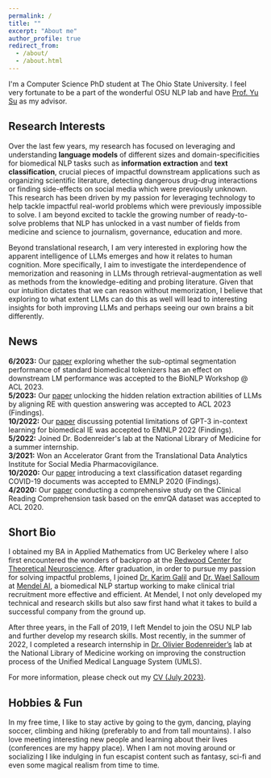```yaml
---
permalink: /
title: ""
excerpt: "About me"
author_profile: true
redirect_from: 
  - /about/
  - /about.html
---
```



I'm a Computer Science PhD student at The Ohio State University. I feel very fortunate to be a part of the wonderful OSU NLP 
lab and have [Prof. Yu Su](https://ysu1989.github.io/) as my advisor.

## Research Interests

Over the last few years, my research has focused on leveraging and understanding **language models** of different 
sizes and domain-specificities for biomedical NLP tasks such as **information extraction** and **text classification**,
crucial pieces of impactful downstream applications such as organizing scientific literature, detecting 
dangerous drug-drug interactions or finding side-effects on social media which were previously unknown. 
This research has been driven by my passion for leveraging technology to help tackle impactful real-world problems which 
were previously impossible to solve. 
I am beyond excited to tackle the growing number of ready-to-solve problems that NLP has unlocked in a vast number of fields
from medicine and science to journalism, governance, education and more.

Beyond translational research, I am very interested in exploring how the apparent intelligence of LLMs emerges and
how it relates to human cognition. More specifically, I aim to investigate the interdependence of memorization and reasoning
in LLMs through retrieval-augmentation as well as methods from the knowledge-editing and probing literature. Given that our
intuition dictates that we can reason without memorization, I believe that exploring to what extent LLMs can do this as well
will lead to interesting insights for both improving LLMs and perhaps seeing our own brains a bit differently.

## News

<b>6/2023:</b> Our [paper](https://arxiv.org/pdf/2306.17649.pdf) exploring whether the sub-optimal segmentation performance of standard biomedical tokenizers has an effect on downstream LM performance was accepted to the BioNLP Workshop @ ACL 2023.<br>
<b>5/2023:</b> Our [paper](https://arxiv.org/pdf/2305.11159.pdf) unlocking the hidden relation extraction abilities of LLMs by aligning RE with question answering was accepted to ACL 2023 (Findings).<br>
<b>10/2022:</b> Our [paper](https://arxiv.org/pdf/2203.08410.pdf) discussing potential limitations of GPT-3 in-context learning for biomedical IE was accepted to EMNLP 2022 (Findings). <br>
<b>5/2022:</b> Joined Dr. Bodenreider's lab at the National Library of Medicine for a summer internship. <br>
<b>3/2021:</b> Won an Accelerator Grant from the Translational Data Analytics Institute for Social Media Pharmacovigilance. <br>
<b>10/2020:</b> Our [paper](https://aclanthology.org/2020.findings-emnlp.332/) introducing a text classification dataset regarding COVID-19 documents was accepted to EMNLP 2020 (Findings). <br>
<b>4/2020:</b> Our [paper]( http://aclanthology.lst.uni-saarland.de/2020.acl-main.410.pdf) conducting a comprehensive study on the Clinical Reading Comprehension task based on the emrQA dataset was accepted to ACL 2020. <br>

## Short Bio

I obtained my BA in Applied Mathematics from UC Berkeley where I also first encountered the wonders of backprop at 
the [Redwood Center for Theoretical Neuroscience](https://redwood.berkeley.edu/). 
After graduation, in order to pursue my passion for solving impactful problems, I joined
[Dr. Karim Galil](https://www.linkedin.com/in/karim-galil-m-d-83a2b258/) 
and [Dr. Wael Salloum](https://www.linkedin.com/in/waelsalloum/) at [Mendel AI](https://www.mendel.ai/), 
a biomedical NLP startup working to make clinical trial recruitment more effective and efficient. 
At Mendel, I not only developed my technical and research skills but also saw first hand 
what it takes to build a successful company from the ground up. 

After three years, in the Fall of 2019, I left Mendel to join the OSU NLP lab and further develop my research skills. 
Most recently, in the summer of 2022, I completed a research internship in [Dr. Olivier Bodenreider’s](https://www.nlm.nih.gov/research/researchstaff/BodenreiderOlivier.html) 
lab at the National Library of Medicine working on improving the construction process of the Unified Medical Language System (UMLS). 

For more information, please check out my [CV (July 2023)](https://bernaljg.github.io/files/Bernal_Jimenez_CV__July_2023.pdf).

## Hobbies & Fun

In my free time, I like to stay active by going to the gym, dancing, playing soccer, climbing and hiking (preferably to 
and from tall mountains). I also love meeting interesting new people and learning about their lives (conferences are my 
happy place). When I am not moving around or socializing I like indulging in fun escapist content such as fantasy, 
sci-fi and even some magical realism from time to time. 
